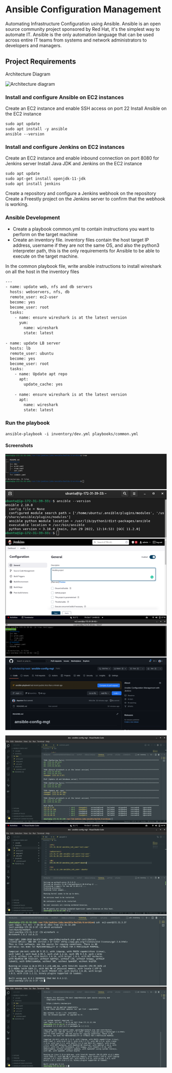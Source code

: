 
# Ansible Configuration Management

Automating Infrastructure Configuration using Ansible. Ansible is an open source community project sponsored by Red Hat, it's the simplest way to automate IT. Ansible is the only automation language that can be used across entire IT teams from systems and network administrators to developers and managers.

## Project Requirements

Architecture Diagram

![Architecture diagram](https://darey.io/wp-content/uploads/2021/07/bastion.png)


### Install and configure Ansible on EC2 instances
Create an EC2 instance and enable SSH access on port 22
Install Ansible on the EC2 instance

```
sudo apt update
sudo apt install -y ansible
ansible --version
```

### Install and configure Jenkins on EC2 instances
Create an EC2 instance and enable inbound connection on port 8080 for Jenkins server
Install Java JDK and Jenkins on the EC2 instance

```
sudo apt update 
sudo apt-get install openjdk-11-jdk
sudo apt install jenkins 
```

Create a repository and configure a Jenkins webhook on the repository
Create a Freestly project on the Jenkins server to confirm that the webhook is working.

### Ansible Development
- Create a playbook common.yml to contain instructions you want to perform on the target machine
- Create an inventory file. inventory files contain the host target IP address, username if they are not the same OS, and also the python3 interpreter path, this is the only requirements for Ansible to be able to execute on the target machine.

In the common playbook file, write ansible instructions to install wireshark on all the host in the inventory files

```
---
- name: update web, nfs and db servers
  hosts: webservers, nfs, db
  remote_user: ec2-user
  become: yes
  become_user: root
  tasks:
    - name: ensure wireshark is at the latest version
      yum:
        name: wireshark
        state: latest

- name: update LB server
  hosts: lb
  remote_user: ubuntu
  become: yes
  become_user: root
  tasks:
    - name: Update apt repo
      apt: 
        update_cache: yes

    - name: ensure wireshark is at the latest version
      apt:
        name: wireshark
        state: latest
```

### Run the playbook

```
ansible-playbook -i inventory/dev.yml playbooks/common.yml
```


#### Screenshots
![Jenkins Server](https://github.com/scholarship-task/tooling/blob/master/project11/screenshots/project11-jenkins-server.png)
![Ansible installation](https://github.com/scholarship-task/tooling/blob/master/project11/screenshots/project11-ansible-installation.png)
![Ansible](https://github.com/scholarship-task/tooling/blob/master/project11/screenshots/project11-ansible.png)
![Ansible](https://github.com/scholarship-task/tooling/blob/master/project11/screenshots/project11-ansible-files.png)
![Ansible](https://github.com/scholarship-task/tooling/blob/master/project11/screenshots/project11-ansible-github.png)

![Ansible](https://github.com/scholarship-task/tooling/blob/master/project11/screenshots/project11-ansible-playbook-jenkins-ansible-server.png)
![Ansible](https://github.com/scholarship-task/tooling/blob/master/project11/screenshots/project11-inventory-file.png)
![Ansible](https://github.com/scholarship-task/tooling/blob/master/project11/screenshots/project11-wireshark-ec2.png)
![Ansible](https://github.com/scholarship-task/tooling/blob/master/project11/screenshots/project11-wireshark-ubuntu.png)


